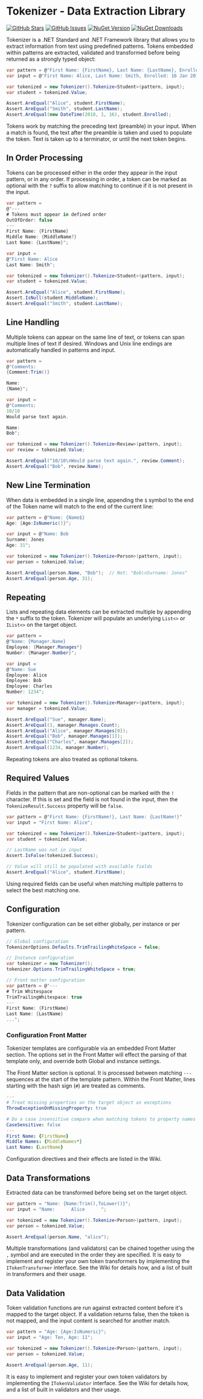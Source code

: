 Tokenizer - Data Extraction Library
===================================

[![GitHub Stars](https://img.shields.io/github/stars/flipbit/tokenizer.svg)](https://github.com/flipbit/tokenizer/stargazers) [![GitHub Issues](https://img.shields.io/github/issues/flipbit/tokenizer.svg)](https://github.com/flipbit/tokenizer/issues) [![NuGet Version](https://img.shields.io/nuget/v/tokenizer.svg)](https://www.nuget.org/packages/Tokenizer/) [![NuGet Downloads](https://img.shields.io/nuget/dt/tokenizer.svg)](https://www.nuget.org/packages/Tokenizer/) 

Tokenizer is a .NET Standard and .NET Framework library that allows you to extract information from text using predefined patterns.  Tokens embedded within patterns are extracted, validated and transformed before being returned as a strongly typed object:

```csharp
var pattern = @"First Name: {FirstName}, Last Name: {LastName}, Enrolled: {Enrolled:ToDateTime('dd MMM yyyy')}";
var input = @"First Name: Alice, Last Name: Smith, Enrolled: 16 Jan 2018";

var tokenized = new Tokenizer().Tokenize<Student>(pattern, input);
var student = tokenized.Value;

Assert.AreEqual("Alice", student.FirstName);
Assert.AreEqual("Smith", student.LastName);
Assert.AreEqual(new DateTime(2018, 1, 16), student.Enrolled);
```

Tokens work by matching the preceding text (preamble) in your input.  When a match is found, the text after the preamble is taken and used to populate the token.  Text is taken up to a terminator, or until the next token begins.

## In Order Processing

Tokens can be processed either in the order they appear in the input pattern, or in any order.  If processing in order, a token can be marked as optional with the `?` suffix to allow matching to continue if it is not present in the input.

```csharp
var pattern = 
@"---
# Tokens must appear in defined order
OutOfOrder: false
---
First Name: {FirstName}
Middle Name: {MiddleName?}
Last Name: {LastName}";

var input = 
@"First Name: Alice
Last Name: Smith";

var tokenized = new Tokenizer().Tokenize<Student>(pattern, input);
var student = tokenized.Value;

Assert.AreEqual("Alice", student.FirstName);
Assert.IsNull(student.MiddleName);
Assert.AreEqual("Smith", student.LastName);
```

## Line Handling

Multiple tokens can appear on the same line of text, or tokens can span multiple lines of text if desired.  Windows and Unix line endings are automatically handled in patterns and input.

```csharp
var pattern = 
@"Comments:
{Comment:Trim()}

Name:
{Name}";

var input = 
@"Comments:
10/10
Would parse text again.

Name:
Bob";

var tokenized = new Tokenizer().Tokenize<Review>(pattern, input);
var review = tokenized.Value;

Assert.AreEqual("10/10\nWould parse text again.", review.Comment);
Assert.AreEqual("Bob", review.Name);
```

## New Line Termination

When data is embedded in a single line, appending the `$` symbol to the end of the Token name will match to the end of the current line:

```csharp
var pattern = @"Name: {Name$}
Age: {Age:IsNumeric()}";

var input = @"Name: Bob
Surname: Jones
Age: 31";

var tokenized = new Tokenizer().Tokenize<Person>(pattern, input);
var person = tokenized.Value;

Assert.AreEqual(person.Name, "Bob");  // Not: "Bob\nSurname: Jones"
Assert.AreEqual(person.Age, 31);
```

## Repeating

Lists and repeating data elements can be extracted multiple by appending the `*` suffix to the token.  Tokenizer will populate an underlying `List<>` or `IList<>` on the target object. 

```csharp
var pattern = 
@"Name: {Manager.Name}
Employee: {Manager.Manages*}
Number: {Manager.Number}";

var input = 
@"Name: Sue
Employee: Alice
Employee: Bob
Employee: Charles
Number: 1234";

var tokenized = new Tokenizer().Tokenize<Manager>(pattern, input);
var manager = tokenized.Value;

Assert.AreEqual("Sue", manager.Name);
Assert.AreEqual(3, manager.Manages.Count);
Assert.AreEqual("Alice", manager.Manages[0]);
Assert.AreEqual("Bob", manager.Manages[1]);
Assert.AreEqual("Charles", manager.Manages[2]);
Assert.AreEqual(1234, manager.Number);
```

Repeating tokens are also treated as optional tokens.

## Required Values

Fields in the pattern that are non-optional can be marked with the `!` character.  If this is set and the field is not found in the input, then the `TokenizeResult.Success` property will be `false`.

```csharp
var pattern = @"First Name: {FirstName!}, Last Name: {LastName!}"
var input = "First Name: Alice";

var tokenized = new Tokenizer().Tokenize<Student>(pattern, input);
var student = tokenized.Value;

// LastName was not in input
Assert.IsFalse(tokenized.Success);

// Value will still be populated with available fields
Assert.AreEqual("Alice", student.FirstName);
```

Using required fields can be useful when matching multiple patterns to select the best matching one.

## Configuration

Tokenizer configuration can be set either globally, per instance or per pattern.

```csharp
// Global configuration
TokenizerOptions.Defaults.TrimTrailingWhiteSpace = false;

// Instance configuration
var tokenizer = new Tokenizer();
tokenizer.Options.TrimTrailingWhiteSpace = true;

// Front matter configuration
var pattern = @"---
# Trim Whitespace
TrimTrailingWhitespace: true
---
First Name: {FirstName}
Last Name: {LastName}
...";

```

### Configuration Front Matter

Tokenizer templates are configurable via an embedded Front Matter section.  The options set in the Front Matter will effect the parsing of that template only, and override both Global and instance settings.

The Front Matter section is optional.  It is processed between matching `---` sequences at the start of the template pattern.  Within the Front Matter, lines starting with the hash sign (`#`) are treated as comments.

```yaml
---
# Treat missing properties on the target object as exceptions
ThrowExceptionOnMissingProperty: true

# Do a case insensitive compare when matching tokens to property names on the target
CaseSensitive: false
---
First Name: {FirstName}
Middle Names: {MiddleNames*}
Last Name: {LastName}

```

Configuration directives and their effects are listed in the Wiki.

## Data Transformations

Extracted data can be transformed before being set on the target object.

```csharp
var pattern = "Name: {Name:Trim(),ToLower()}";
var input = "Name:      Alice      ";

var tokenized = new Tokenizer().Tokenize<Person>(pattern, input);
var person = tokenized.Value;

Assert.AreEqual(person.Name, "alice");
```
Multiple transformations (and validators) can be chained together using the `,` symbol and are executed in the order they are specified.  It is easy to implement and register your own token transformers by implementing the `ITokenTransformer` interface.  See the Wiki for details how, and a list of built in transformers and their usage.

## Data Validation

Token validation functions are run against extracted content before it's mapped to the target object.  If a validation returns false, then the token is not mapped, and the input content is searched for another match.

```csharp
var pattern = "Age: {Age:IsNumeric}";
var input = "Age: Ten, Age: 11";

var tokenized = new Tokenizer().Tokenize<Person>(pattern, input);
var person = tokenized.Value;

Assert.AreEqual(person.Age, 11);
```

It is easy to implement and register your own token validators by implementing the `ITokenValidator` interface.  See the Wiki for details how, and a list of built in validators and their usage.
